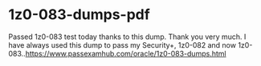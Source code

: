 # 1z0-083-dumps-pdf
Passed 1z0-083 test today thanks to this dump. Thank you very much. I have always used this dump to pass my Security+, 1z0-082 and now 1z0-083..https://www.passexamhub.com/oracle/1z0-083-dumps.html
